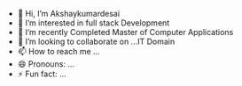 - 👋 Hi, I’m Akshaykumardesai
- 👀 I’m interested in full stack Development
- 🌱 I’m recently Completed Master of Computer Applications
- 💞️ I’m looking to collaborate on ...IT Domain
- 📫 How to reach me ...
- 😄 Pronouns: ...
- ⚡ Fun fact: ...

<!---
akshaydesai99/akshaydesai99 is a ✨ special ✨ repository because its `README.md` (this file) appears on your GitHub profile.
You can click the Preview link to take a look at your changes.
--->
